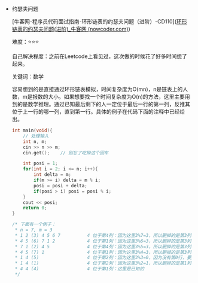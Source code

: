 - 约瑟夫问题

  [牛客网-程序员代码面试指南-环形链表的约瑟夫问题（进阶）-CD110]([环形链表的约瑟夫问题(进阶)_牛客网 (nowcoder.com)](https://www.nowcoder.com/practice/67741e15f1404e9fb26fd8192f02a870?tpId=101&&tqId=33178&rp=1&ru=/ta/programmer-code-interview-guide&qru=/ta/programmer-code-interview-guide/question-ranking))

  难度：⭐⭐⭐

  自己解决程度：之前在Leetcode上看见过，这次做的时候花了好多时间想了起来。

  关键词：数学

  容易想到的是直接通过环形链表模拟，时间复杂度为O(mn)，n是链表上的人数，m是报数的大小。如果想要找一个时间复杂度为O(n)的方法，这里主要用到的是数学推理。通过已知最后剩下的人一定位于最后一行的第一列，反推其位于上一行的哪一列，直到第一行。具体的例子在代码下面的注释中已经给出。

  ```c++
  int main(void){
      // 处理输入
      int n, m;
      cin >> n >> m;
      cin.get(); 	// 别忘了吃掉这个回车
  
      int posi = 1;
      for(int i = 2; i <= n; i++){
          int delta = m;
          if(m >= i) delta = m % i;
          posi = posi + delta;
          if(posi > i) posi = posi % i;
      }
      cout << posi;
      return 0;
  }
  
  /* 下面有一个例子：
   * n = 7, m = 3
   * 1 2 (3) 4 5 6 7          4 位于第4列：因为这里3%7=3，所以删掉的是第3列，1+3=4，1是下面行的位置1，3是3%7的3
   * 4 5 (6) 7 1 2            4 位于第1列：因为这里3%6=3，所以删掉的是第3列，4+3=7，7%6=1，4是下面行的位置4，3是3%6的3
   * 7 1 (2) 4 5              4 位于第4列：因为这里3%5=3，所以删掉的是第3列，1+3=4，1是下面行的位置1，3是3%5的3
   * 4 5 (7) 1                4 位于第1列：因为这里3%4=3，所以删掉的是第3列，2+3=5，5%4=1，2是下面行的位置2，3是3%4的3
   * 1 4 (5)                  4 位于第2列：因为这里3%3=0，因为没有第0行，要加3，所以删掉的是第3列，2+0=2 2是下面行的位置2，0是3%3的0
   * 1 4 (1)                  4 位于第2列：因为这里3%2=1，所以删掉的是第1列，1+1=2 一个1是下面行的位置1，一个1是3%2的1
   * 4 4 (4)                  4 位于第1列：这里是已知的
   */
  ```

  

